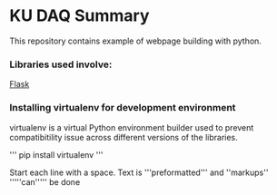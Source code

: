 # KU DAQ Summary

This repository contains example of webpage building with python.

### Libraries used involve:
[Flask](https://www.tutorialspoint.com/flask/index.htm)

### Installing virtualenv for development environment
virtualenv is a virtual Python environment builder used to prevent compatibitility issue across different versions of the libraries. 

 ''' pip install virtualenv '''

 Start each line with a space.
 Text is '''preformatted''' and
 ''markups'' '''''can''''' be done




